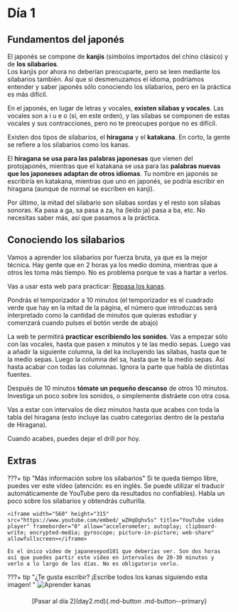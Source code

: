 # Día 1

## Fundamentos del japonés
El japonés se compone de **kanjis** (símbolos importados del chino clásico) y de **los silabarios**.  
Los kanjis por ahora no deberían preocuparte, pero se leen mediante los silabarios también. Así que si desmenuzamos el idioma, podríamos entender y saber japonés sólo conociendo los silabarios, pero en la práctica es más difícil.

En el japonés, en lugar de letras y vocales, **existen sílabas y vocales**. Las vocales son a i u e o (sí, en este orden), y las sílabas se componen de estas vocales y sus contracciones, pero no te preocupes porque no es difícil. 

Existen dos tipos de silabarios, el **hiragana** y el **katakana**. En corto, la gente se refiere a los silabarios como los kanas.

El **hiragana se usa para las palabras japonesas** que vienen del protojaponés, mientras que el katakana se usa para las **palabras nuevas que los japoneses adaptan de otros idiomas**. Tu nombre en japonés se escribiría en katakana, mientras que uno en japonés, se podría escribir en hiragana (aunque de normal se escriben en kanji).

Por último, la mitad del silabario son sílabas sordas y el resto son sílabas sonoras. Ka pasa a ga, sa pasa a za, ha (leído ja) pasa a ba, etc.
No necesitas saber más, así que pasamos a la práctica.

## Conociendo los silabarios
Vamos a aprender los silabarios por fuerza bruta, ya que es la mejor técnica. Hay gente que en 2 horas ya los medio domina, mientras que a otros les toma más tiempo. No es problema porque te vas a hartar a verlos.

Vas a usar esta web para practicar: [Repasa los kanas](https://renshuu.manabe.es/kanas).

Pondrás el temporizador a 10 minutos (el temporizador es el cuadrado verde que hay en la mitad de la página, el número que introduzcas será interpretado como la cantidad de minutos que quieras estudiar y comenzará cuando pulses el botón verde de abajo)

La web te permitirá **practicar escribiendo los sonidos**. Vas a empezar sólo con las vocales, hasta que pasen x minutos y te las medio sepas. Luego vas a añadir la siguiente columna, la del ka incluyendo las sílabas, hasta que te la medio sepas. Luego la columna del sa, hasta que te la medio sepas. Así hasta acabar con todas las columnas. Ignora la parte que habla de distintas fuentes.

Después de 10 minutos **tómate un pequeño descanso** de otros 10 minutos. Investiga un poco sobre los sonidos, o simplemente distráete con otra cosa.

Vas a estar con intervalos de diez minutos hasta que acabes con toda la tabla del hiragana (esto incluye las cuatro categorías dentro de la pestaña de Hiragana). 

Cuando acabes, puedes dejar el drill por hoy.

## Extras
???+ tip "Más información sobre los silabarios"
    Si te queda tiempo libre, puedes ver este vídeo (atención: es en inglés. Se puede utilizar el traducir automáticamente de YouTube pero da resultados no confiables). Habla un poco sobre los silabarios y obtendrás culturilla.
    
    <iframe width="560" height="315" src="https://www.youtube.com/embed/_wZHqOghvSs" title="YouTube video player" frameborder="0" allow="accelerometer; autoplay; clipboard-write; encrypted-media; gyroscope; picture-in-picture; web-share" allowfullscreen></iframe>

    Es el único vídeo de japanesepod101 que deberías ver. Son dos horas así que puedes partir este vídeo en intervalos de 20-30 minutos y verlo a lo largo de los días. No es obligatorio verlo.

???+ tip "¿Te gusta escribir? ¡Escribe todos los kanas siguiendo esta imagen! "
    ![Aprender kanas](image.png)

<div style="margin-top: 20px;width:full;display:flex;justify-content:center;" markdown="1">
  [Pasar al día 2](day2.md){.md-button .md-button--primary}
</div>
